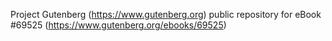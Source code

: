 Project Gutenberg (https://www.gutenberg.org) public repository for
eBook #69525 (https://www.gutenberg.org/ebooks/69525)
